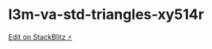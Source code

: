 # l3m-va-std-triangles-xy514r

[Edit on StackBlitz ⚡️](https://stackblitz.com/edit/l3m-va-std-triangles-xy514r)